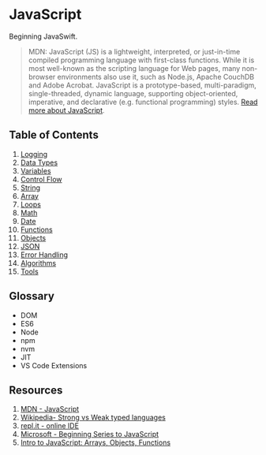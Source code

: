 # JavaScript

Beginning JavaSwift.

> MDN: JavaScript (JS) is a lightweight, interpreted, or just-in-time compiled programming language with first-class functions. While it is most well-known as the scripting language for Web pages, many non-browser environments also use it, such as Node.js, Apache CouchDB and Adobe Acrobat. JavaScript is a prototype-based, multi-paradigm, single-threaded, dynamic language, supporting object-oriented, imperative, and declarative (e.g. functional programming) styles. [Read more about JavaScript](https://developer.mozilla.org/en-US/docs/Web/JavaScript).

## Table of Contents 

1. [Logging](https://github.com/alexpaul/JavaScript/blob/main/Logging.md)
1. [Data Types](https://github.com/alexpaul/JavaScript/blob/main/Data-Types.md)
1. [Variables](https://github.com/alexpaul/JavaScript/blob/main/Variables.md)
1. [Control Flow](https://github.com/alexpaul/JavaScript/blob/main/Control-Flow.md)
1. [String](https://github.com/alexpaul/JavaScript/blob/main/String.md)
1. [Array](https://github.com/alexpaul/JavaScript/blob/main/Array.md)
1. [Loops](https://github.com/alexpaul/JavaScript/blob/main/Loops.md)
1. [Math](https://github.com/alexpaul/JavaScript/blob/main/Math.md)
1. [Date](https://github.com/alexpaul/JavaScript/blob/main/Date.md)
1. [Functions](https://github.com/alexpaul/JavaScript/blob/main/Functions.md)
1. [Objects](https://github.com/alexpaul/JavaScript/blob/main/Objects.md)
1. [JSON](https://github.com/alexpaul/JavaScript/blob/main/JSON.md)
1. [Error Handling](https://github.com/alexpaul/JavaScript/blob/main/Error-Handling.md)
1. [Algorithms](https://github.com/alexpaul/JavaScript/blob/main/Algorithms.md)
1. [Tools](https://github.com/alexpaul/JavaScript/blob/main/Tools.md)

## Glossary

* DOM 
* ES6 
* Node 
* npm 
* nvm 
* JIT
* VS Code Extensions

## Resources 

1. [MDN - JavaScript](https://developer.mozilla.org/en-US/docs/Web/JavaScript)
1. [Wikipedia- Strong vs Weak typed languages](https://en.wikipedia.org/wiki/Strong_and_weak_typing)
1. [repl.it - online IDE](https://repl.it/)
1. [Microsoft - Beginning Series to JavaScript](https://www.youtube.com/watch?v=_EDM5aPVLmo&list=PLlrxD0HtieHhW0NCG7M536uHGOtJ95Ut2&index=1)
1. [Intro to JavaScript: Arrays, Objects, Functions](https://www.teaching-materials.org/javascript/)
